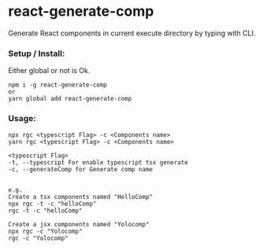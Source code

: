 # react-generate-comp

Generate React components in current execute directory by typing with CLI.

### Setup / Install:
Either global or not is Ok.
```
npm i -g react-generate-comp
or
yarn global add react-generate-comp
```

### Usage:

```
npx rgc <typescript Flag> -c <Components name>
yarn rgc <typescript Flag> -c <Components name>

<typescript Flag>
-t, --typescript For enable typescript tsx generate
-c, --generateComp for Generate comp name


e.g.
Create a tsx components named "HelloComp"
npx rgc -t -c "helloComp"
rgc -t -c "helloComp"

Create a jsx components named "Yolocomp"
npx rgc -c "Yolocomp"
rgc -c "Yolocomp"
```
